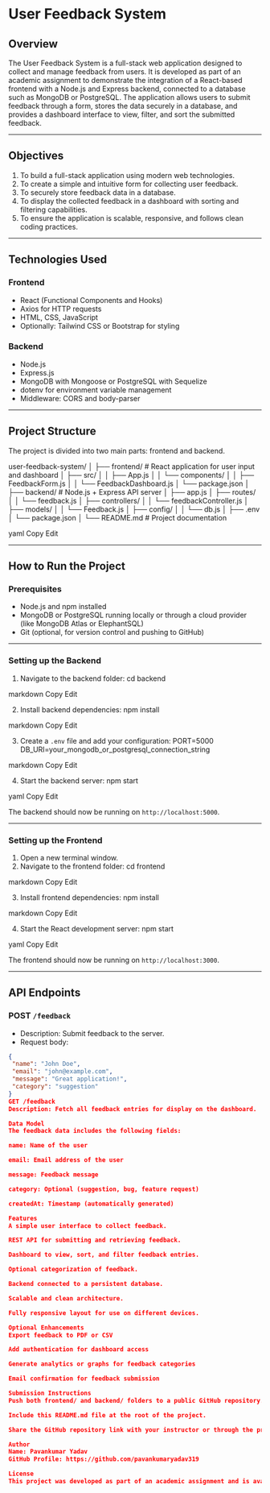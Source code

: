 # User Feedback System

## Overview

The User Feedback System is a full-stack web application designed to collect and manage feedback from users. It is developed as part of an academic assignment to demonstrate the integration of a React-based frontend with a Node.js and Express backend, connected to a database such as MongoDB or PostgreSQL. The application allows users to submit feedback through a form, stores the data securely in a database, and provides a dashboard interface to view, filter, and sort the submitted feedback.

---

## Objectives

1. To build a full-stack application using modern web technologies.
2. To create a simple and intuitive form for collecting user feedback.
3. To securely store feedback data in a database.
4. To display the collected feedback in a dashboard with sorting and filtering capabilities.
5. To ensure the application is scalable, responsive, and follows clean coding practices.

---

## Technologies Used

### Frontend

- React (Functional Components and Hooks)
- Axios for HTTP requests
- HTML, CSS, JavaScript
- Optionally: Tailwind CSS or Bootstrap for styling

### Backend

- Node.js
- Express.js
- MongoDB with Mongoose or PostgreSQL with Sequelize
- dotenv for environment variable management
- Middleware: CORS and body-parser

---

## Project Structure

The project is divided into two main parts: frontend and backend.

user-feedback-system/
│
├── frontend/ # React application for user input and dashboard
│ ├── src/
│ │ ├── App.js
│ │ └── components/
│ │ ├── FeedbackForm.js
│ │ └── FeedbackDashboard.js
│ └── package.json
│
├── backend/ # Node.js + Express API server
│ ├── app.js
│ ├── routes/
│ │ └── feedback.js
│ ├── controllers/
│ │ └── feedbackController.js
│ ├── models/
│ │ └── Feedback.js
│ ├── config/
│ │ └── db.js
│ ├── .env
│ └── package.json
│
└── README.md # Project documentation

yaml
Copy
Edit

---

## How to Run the Project

### Prerequisites

- Node.js and npm installed
- MongoDB or PostgreSQL running locally or through a cloud provider (like MongoDB Atlas or ElephantSQL)
- Git (optional, for version control and pushing to GitHub)

---

### Setting up the Backend

1. Navigate to the backend folder:
cd backend

markdown
Copy
Edit

2. Install backend dependencies:
npm install

markdown
Copy
Edit

3. Create a `.env` file and add your configuration:
PORT=5000
DB_URI=your_mongodb_or_postgresql_connection_string

markdown
Copy
Edit

4. Start the backend server:
npm start

yaml
Copy
Edit

The backend should now be running on `http://localhost:5000`.

---

### Setting up the Frontend

1. Open a new terminal window.
2. Navigate to the frontend folder:
cd frontend

markdown
Copy
Edit

3. Install frontend dependencies:
npm install

markdown
Copy
Edit

4. Start the React development server:
npm start

yaml
Copy
Edit

The frontend should now be running on `http://localhost:3000`.

---

## API Endpoints

### POST `/feedback`

- Description: Submit feedback to the server.
- Request body:
```json
{
 "name": "John Doe",
 "email": "john@example.com",
 "message": "Great application!",
 "category": "suggestion"
}
GET /feedback
Description: Fetch all feedback entries for display on the dashboard.

Data Model
The feedback data includes the following fields:

name: Name of the user

email: Email address of the user

message: Feedback message

category: Optional (suggestion, bug, feature request)

createdAt: Timestamp (automatically generated)

Features
A simple user interface to collect feedback.

REST API for submitting and retrieving feedback.

Dashboard to view, sort, and filter feedback entries.

Optional categorization of feedback.

Backend connected to a persistent database.

Scalable and clean architecture.

Fully responsive layout for use on different devices.

Optional Enhancements
Export feedback to PDF or CSV

Add authentication for dashboard access

Generate analytics or graphs for feedback categories

Email confirmation for feedback submission

Submission Instructions
Push both frontend/ and backend/ folders to a public GitHub repository.

Include this README.md file at the root of the project.

Share the GitHub repository link with your instructor or through the provided submission channel.

Author
Name: Pavankumar Yadav
GitHub Profile: https://github.com/pavankumaryadav319

License
This project was developed as part of an academic assignment and is available for learning and demonstration purposes.
